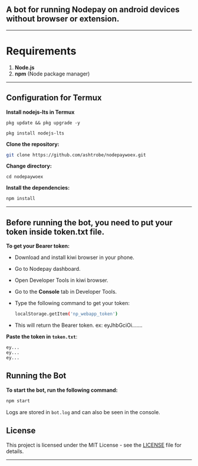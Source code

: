 ## A bot for running Nodepay on android devices without browser or extension.

---

# Requirements

1. **Node.js**
2. **npm** (Node package manager)

---

## Configuration for Termux

**Install nodejs-lts in Termux**
```
pkg update && pkg upgrade -y
```
```
pkg install nodejs-lts
```
**Clone the repository:**

```bash
git clone https://github.com/ashtrobe/nodepaywoex.git
```
**Change directory:**
```
cd nodepaywoex
```

**Install the dependencies:**

```bash
npm install
```

---

## Before running the bot, you need to put your token inside token.txt file.

**To get your Bearer token:**

- Download and install kiwi browser in your phone.
- Go to Nodepay dashboard.
- Open Developer Tools in kiwi browser.

- Go to the **Console** tab in Developer Tools.

- Type the following command to get your token:
  ```bash
  localStorage.getItem('np_webapp_token')
  ```

- This will return the Bearer token. ex: eyJhbGciOi.......

**Paste the token in `token.txt`**:

```text
ey...
ey...
ey...
```
## Running the Bot

**To start the bot, run the following command:**

```bash
npm start
```
Logs are stored in `bot.log` and can also be seen in the console.

## License

This project is licensed under the MIT License - see the [LICENSE](LICENSE) file for details.

---
